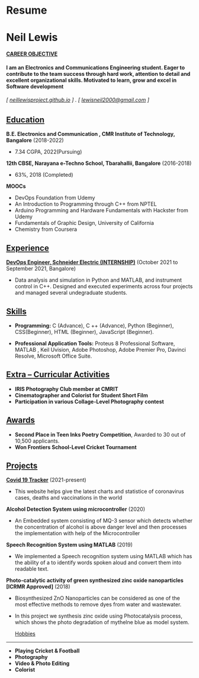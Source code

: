 # Resume
Neil Lewis
======
<ins>**CAREER OBJECTIVE**
####  I am an Electronics and Communications Engineering student.   Eager to contribute to the team success through hard work, attention to detail and excellent organizational skills. Motivated to learn, grow and excel in Software development 
###### [ [neillewisproject.github.io](https://github.com/neillewisproject) ] . [ lewisneil2000@gmail.com ] 


<ins>Education
---------

**B.E. Electronics and Communication , CMR Institute of Technology, Bangalore** (2018-2022)

- 7.34 CGPA, 2022(Pursuing)

**12th CBSE, Narayana e-Techno School, Tbarahallii, Bangalore** (2016-2018)

- 63%, 2018 (Completed)

**MOOCs** 

- DevOps Foundation from Udemy
- An Introduction to Programming through C++ from NPTEL
- Arduino Programming and Hardware Fundamentals with Hackster from Udemy
- Fundamentals of Graphic Design, University of California
- Chemistry from Coursera


<ins>Experience
---------
**[DevOps Engineer, Schneider Electric (INTERNSHIP)](https://drive.google.com/file/d/1jIl7rrRJ9I45e6v5Yw_aszZVQ0Anykan/view?usp=sharing)** (October 2021 to September 2021, Bangalore)

- Data analysis and simulation in Python and MATLAB, and instrument control in C++. Designed and executed experiments across four projects and managed several undegraduate students.



<ins>Skills
------
- **Programming:** C (Advance), C ++ (Advance), Python (Beginner), CSS(Beginner),  HTML (Beginner), JavaScript (Beginner).

- **Professional Application Tools:** Proteus 8 Professional Software, MATLAB , Keil Uvision, Adobe Photoshop, Adobe Premier Pro, Davinci Resolve, Microsoft Office Suite.

<ins>Extra – Curricular Activities
------
- **IRIS Photography Club member at CMRIT** 
- **Cinematographer and Colorist for Student Short Film** 
- **Participation in various Collage-Level Photography contest** 

<ins>Awards
------
- **Second Place in Teen Inks Poetry Competition**, Awarded to 30 out of 10,500 applicants.
- **Won Frontiers School-Level Cricket Tournament**

<ins>Projects
--------
**[Covid 19 Tracker](https://github.com/neillewisproject/covid-tracker)** (2021-present)

- This website helps give the latest charts and statistice of coronavirus cases, deaths and vaccinations in the world

**Alcohol Detection System using microcontroller** (2020)

- An Embedded system consisting of MQ-3 sensor which detects whether the concentration of alcohol is above danger level and then processes the implementation with help of the Microcontroller

**Speech Recognition System using MATLAB** (2019)
-  We implemented a Speech recognition system using MATLAB which has the ability of a to identify words spoken aloud and convert them into readable text.


**Photo-catalytic activity of green synthesized zinc oxide nanoparticles [ICRMR Approved]** (2018)
- Biosynthesized ZnO Nanoparticles can be considered as one of the most effective methods to remove dyes from water and wastewater. 
- In this project we synthesis zinc oxide using Photocatalysis process, which shows the photo degradation of mythelne blue as model system.

  <ins>Hobbies
------
- **Playing Cricket & Football**
- **Photography**
- **Video & Photo Editing**
- **Colorist**
   
